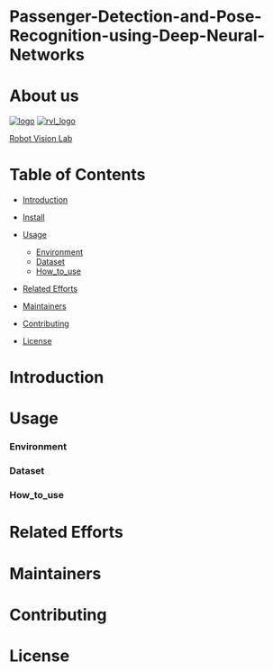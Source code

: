 # Passenger-Detection-and-Pose-Recognition-using-Deep-Neural-Networks
# About us

[![logo](https://user-images.githubusercontent.com/54886095/145699385-421cd320-0ad8-4f85-a777-d07fc754430f.jpg)](http://www.ee.ccu.edu.tw/main.php)
[![rvl_logo](https://user-images.githubusercontent.com/54886095/145699460-f81bb0e3-b09c-4c80-8527-2921a3be4964.png)](https://vision.ee.ccu.edu.tw/index.php)

[Robot Vision Lab](https://vision.ee.ccu.edu.tw/index.php)

# Table of Contents

- [Introduction](#introduction)
- [Install](#install)
- [Usage](#usage)
	- [Environment](#environment)
	- [Dataset](#dataset)
	- [How_to_use](#how_to_use)
- [Related Efforts](#related-efforts)
- [Maintainers](#maintainers)
- [Contributing](#contributing)

- [License](#license)

# Introduction


# Usage
### Environment
### Dataset
### How_to_use
# Related Efforts


# Maintainers


# Contributing


# License
